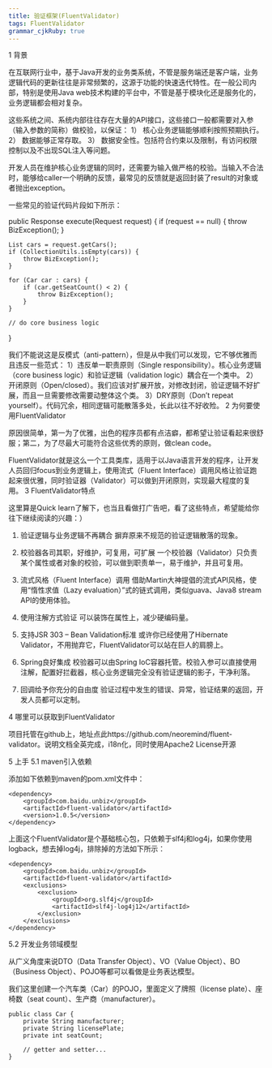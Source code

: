 ```yaml
---
title: 验证框架(FluentValidator)
tags: FluentValidator
grammar_cjkRuby: true
---
```

1 背景

在互联网行业中，基于Java开发的业务类系统，不管是服务端还是客户端，业务逻辑代码的更新往往是非常频繁的，这源于功能的快速迭代特性。在一般公司内部，特别是使用Java web技术构建的平台中，不管是基于模块化还是服务化的，业务逻辑都会相对复杂。

这些系统之间、系统内部往往存在大量的API接口，这些接口一般都需要对入参（输入参数的简称）做校验，以保证：
1） 核心业务逻辑能够顺利按照预期执行。
2） 数据能够正常存取。
3） 数据安全性。包括符合约束以及限制，有访问权限控制以及不出现SQL注入等问题。

开发人员在维护核心业务逻辑的同时，还需要为输入做严格的校验。当输入不合法时，能够给caller一个明确的反馈，最常见的反馈就是返回封装了result的对象或者抛出exception。

一些常见的验证代码片段如下所示：

public Response execute(Request request) {
    if (request == null) {
        throw BizException();
    }

    List cars = request.getCars();
    if (CollectionUtils.isEmpty(cars)) {
        throw BizException();
    }

    for (Car car : cars) {
        if (car.getSeatCount() < 2) {
            throw BizException(); 
        }
    }

    // do core business logic
}

我们不能说这是反模式（anti-pattern），但是从中我们可以发现，它不够优雅而且违反一些范式：
1）违反单一职责原则（Single responsibility）。核心业务逻辑（core business logic）和验证逻辑（validation logic）耦合在一个类中。
2）开闭原则（Open/closed）。我们应该对扩展开放，对修改封闭，验证逻辑不好扩展，而且一旦需要修改需要动整体这个类。
3）DRY原则（Don’t repeat yourself）。代码冗余，相同逻辑可能散落多处，长此以往不好收殓。
2 为何要使用FluentValidator

原因很简单，第一为了优雅，出色的程序员都有点洁癖，都希望让验证看起来很舒服；第二，为了尽最大可能符合这些优秀的原则，做clean code。

FluentValidator就是这么一个工具类库，适用于以Java语言开发的程序，让开发人员回归focus到业务逻辑上，使用流式（Fluent Interface）调用风格让验证跑起来很优雅，同时验证器（Validator）可以做到开闭原则，实现最大程度的复用。
3 FluentValidator特点

这里算是Quick learn了解下，也当且看做打广告吧，看了这些特点，希望能给你往下继续阅读的兴趣：）

1) 验证逻辑与业务逻辑不再耦合
摒弃原来不规范的验证逻辑散落的现象。

2) 校验器各司其职，好维护，可复用，可扩展
一个校验器（Validator）只负责某个属性或者对象的校验，可以做到职责单一，易于维护，并且可复用。

3) 流式风格（Fluent Interface）调用
借助Martin大神提倡的流式API风格，使用“惰性求值（Lazy evaluation）”式的链式调用，类似guava、Java8 stream API的使用体验。

4) 使用注解方式验证
可以装饰在属性上，减少硬编码量。

5) 支持JSR 303 – Bean Validation标准
或许你已经使用了Hibernate Validator，不用抛弃它，FluentValidator可以站在巨人的肩膀上。

6) Spring良好集成
校验器可以由Spring IoC容器托管。校验入参可以直接使用注解，配置好拦截器，核心业务逻辑完全没有验证逻辑的影子，干净利落。

7) 回调给予你充分的自由度
验证过程中发生的错误、异常，验证结果的返回，开发人员都可以定制。

4 哪里可以获取到FluentValidator

项目托管在github上，地址点此https://github.com/neoremind/fluent-validator。说明文档全英完成，i18n化，同时使用Apache2 License开源

5 上手
5.1 maven引入依赖

添加如下依赖到maven的pom.xml文件中：

``` stylus
<dependency>
    <groupId>com.baidu.unbiz</groupId>
    <artifactId>fluent-validator</artifactId>
    <version>1.0.5</version>
</dependency>
```
上面这个FluentValidator是个基础核心包，只依赖于slf4j和log4j，如果你使用logback，想去掉log4j，排除掉的方法如下所示：

``` stylus
<dependency>
    <groupId>com.baidu.unbiz</groupId>
    <artifactId>fluent-validator</artifactId>
    <exclusions>
        <exclusion>
            <groupId>org.slf4j</groupId>
            <artifactId>slf4j-log4j12</artifactId>
        </exclusion>
    </exclusions>
</dependency>
```
5.2 开发业务领域模型

从广义角度来说DTO（Data Transfer Object）、VO（Value Object）、BO（Business Object）、POJO等都可以看做是业务表达模型。

我们这里创建一个汽车类（Car）的POJO，里面定义了牌照（license plate）、座椅数（seat count）、生产商（manufacturer）。

``` stylus
public class Car {
    private String manufacturer;
    private String licensePlate;
    private int seatCount;

    // getter and setter...
}
```

